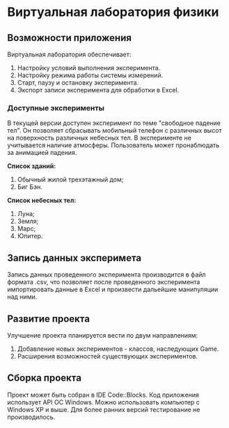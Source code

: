 # Виртуальная лаборатория физики
## Возможности приложения
Виртуальная лаборатория обеспечивает:
1. Настройку условий выполнения эксперимента.
2. Настройку режима работы системы измерений.
3. Старт, паузу и остановку эксперимента.
4. Экспорт записи эксперимента для обработки в Excel.

### Доступные эксперименты
В текущей версии доступен эксперимент по теме "свободное падение тел". Он позволяет сбрасывать мобильный телефон с различных высот на поверхность различных небесных тел. В эксперименте не учитывается наличие атмосферы. Пользователь может пронаблюдать за анимацией падения.

**Список зданий:**
1. Обычный жилой трехэтажный дом;
2. Биг Бэн.

**Список небесных тел:**
1. Луна;
2. Земля;
3. Марс;
4. Юпитер.

## Запись данных эксперимета
Запись данных проведенного эксперимента производится в файл формата .csv, что позволяет после проведенного эксперимента импортировать данные в Excel и произвести дальейшие манипуляции над ними.

## Развитие проекта
Улучшение проекта планируется вести по двум направлениям:
1. Добавление новых экспериментов - классов, наследующих Game.
2. Расширения возможностей существующих экспериментов.

## Сборка проекта
Проект может быть собран в IDE Code::Blocks. Код приложения использует API ОС Windows. Можно использовать компьютер с Windows XP и выше. Для более ранних версий тестирование не производилось.
